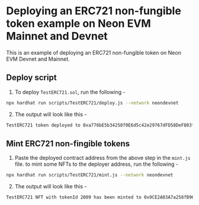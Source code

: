 # Deploying an ERC721 non-fungible token example on Neon EVM Mainnet and Devnet

This is an example of deploying an ERC721 non-fungible token on Neon EVM Devnet and Mainnet.

## Deploy script

1. To deploy `TestERC721.sol`, run the following -

```sh
npx hardhat run scripts/TestERC721/deploy.js --network neondevnet
```

2. The output will look like this -

```sh
TestERC721 token deployed to 0xa776bE5b34258f0E6d5c42e29767dFD58DeF803f
```

## Mint ERC721 non-fingible tokens

1. Paste the deployed contract address from the above step in the `mint.js` file. to mint some NFTs to the deployer address, run the following -

```sh
npx hardhat run scripts/TestERC721/mint.js --network neondevnet
```

2. The output will look like this -

```sh
TestERC721 NFT with tokenId 2009 has been minted to 0x9CE2A03A7a258fB96d04Afb8Dd84b69A748B5959
```
